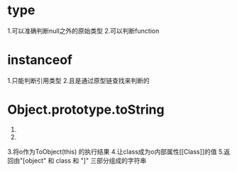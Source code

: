 # type
1.可以准确判断null之外的原始类型
2.可以判断function

# instanceof
1.只能判断引用类型
2.且是通过原型链查找来判断的

# Object.prototype.toString
1.
2.
3.将o作为ToObject(this) 的执行结果
4.让class成为o内部属性[[Class]]的值
5.返回由"[object" 和 class 和 "]" 三部分组成的字符串